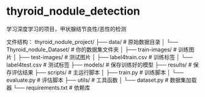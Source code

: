 # thyroid_nodule_detection
学习深度学习的项目，甲状腺结节良性/恶性的检测

文件结构：
thyroid_nodule_project/
├── data/                        # 原始数据目录
│   └── Thyroid_nodule_Dataset/  # 你的数据集文件夹
│       ├── train-images/        # 训练图片
│       ├── test-images/         # 测试图片
│       ├── label4train.csv      # 训练标签
│       └── label4test.csv       # 测试标签
├── models/                      # 保存训练好的模型
├── results/                     # 保存评估结果
├── scripts/                     # 主运行脚本
│   ├── train.py                 # 训练脚本
│   └── evaluate.py              # 评估脚本
├── utils/                       # 工具函数
│   └── dataset.py               # 数据集加载器
└── requirements.txt             # 依赖库
